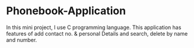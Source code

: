 # Phonebook-Application
In this mini project, I use C programming language. This application has features of add contact no. &amp;  personal Details and search, delete by name and number.
